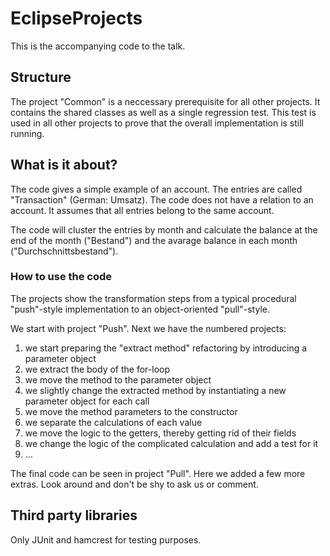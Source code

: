 # EclipseProjects
This is the accompanying code to the talk.

## Structure
The project "Common" is a neccessary prerequisite for all other projects. It contains the shared classes as well as a single regression test. This test is used in all other projects to prove that the overall implementation is still running.

## What is it about?
The code gives a simple example of an account. The entries are called "Transaction" (German: Umsatz). The code does not have a relation to an account. It assumes that all entries belong to the same account.

The code will cluster the entries by month and calculate the balance at the end of the month ("Bestand") and the avarage balance in each month ("Durchschnittsbestand").

### How to use the code
The projects show the transformation steps from a typical procedural "push"-style implementation to an object-oriented "pull"-style.

We start with project "Push". Next we have the numbered projects:

1. we start preparing the "extract method" refactoring by introducing a parameter object
1. we extract the body of the for-loop
1. we move the method to the parameter object
1. we slightly change the extracted method by instantiating a new parameter object for each call
1. we move the method parameters to the constructor
1. we separate the calculations of each value
1. we move the logic to the getters, thereby getting rid of their fields
1. we change the logic of the complicated calculation and add a test for it
1. ...

The final code can be seen in project "Pull". Here we added a few more extras. Look around and don't be shy to ask us or comment.

## Third party libraries
Only JUnit and hamcrest for testing purposes.
